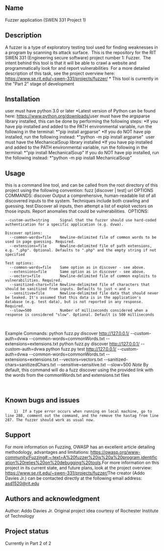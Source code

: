 ## Name
Fuzzer application (SWEN 331 Project 1)
​
## Description
A fuzzer is a type of exploratory testing tool used for finding weaknesses in a program by scanning its attack surface.
​
This is the repository for the RIT SWEN 331 (Engineering secure software) project number 1: Fuzzer.
​
The intent behind this tool is that it will be able to crawl a website and programmatically look for and report vulnerabilities
​
For a more detailed description of this task, see the project overview here: https://www.se.rit.edu/~swen-331/projects/fuzzer/
    * This tool is currently in the "Part 2" stage of development
​
## Installation
user must have python 3.0 or later
    *Latest version of Python can be found here: https://www.python.org/downloads/
​
user must have the argsparse library installed, this can be done by performing the following steps:
    *If you have pip installed and added to the PATH environmental variable, run the following in the terminal:
        *"pip install argparse"
    *If you do NOT have pip installed, run the following instead:
        *"python -m pip install argparse"
​
user must have the MechanicalSoup library installed
    *If you have pip installed and added to the PATH environmental variable, run the following in the terminal:
        *"pip install MechanicalSoup"
    If you do NOT have pip installed, run the following instead:
        *"python -m pip install MechanicalSoup"
​
## Usage
this is a command line tool, and can be called from the root directory of this project using the following convention:
fuzz [discover | test] url OPTIONS
​
  COMMANDS:
    discover  Output a comprehensive, human-readable list of all discovered inputs to the system. Techniques include both crawling and guessing.
    test      Discover all inputs, then attempt a list of exploit vectors on those inputs. Report anomalies that could be vulnerabilities.
​
  OPTIONS:

    --custom-auth=string     Signal that the fuzzer should use hard-coded authentication for a specific application (e.g. dvwa).
    
    Discover options:
      --common-words=file    Newline-delimited file of common words to be used in page guessing. Required.
      --extensions=file      Newline-delimited file of path extensions, e.g. ".php". Optional. Defaults to ".php" and the empty string if not specified
    
    Test options:
      --common-words=file    Same option as in discover - see above.
      --extensions=file      Same option as in discover - see above.
      --vectors=file         Newline-delimited file of common exploits to vulnerabilities. Required.
      --sanitized-chars=file Newline-delimited file of characters that should be sanitized from inputs. Defaults to just < and >
      --sensitive=file       Newline-delimited file data that should never be leaked. It's assumed that this data is in the application's database (e.g. test data), but is not reported in any response. Required.
      --slow=500             Number of milliseconds considered when a response is considered "slow". Optional. Default is 500 milliseconds
​

    
Example Commands:
    python fuzz.py discover http://127.0.0.1/ --custom-auth=dvwa --common-words=commonWords.txt --extensions=extensions.txt
    python fuzz.py discover http://127.0.0.1/ --custom-auth=dvwa 
    python fuzz.py test http://127.0.0.1/ --custom-auth=dvwa --common-words=commonWords.txt --extensions=extensions.txt --vectors=vectors.txt --sanitized-chars=sanitizedChars.txt --sensitive=sensitive.txt --slow=500
        *Note* By default, this command will do a fuzz discover using the provided link with the words from the commonWords.txt and extensions.txt files 

    
​
## Known bugs and issues
        1)  If a type error occurs when running on local machine, go to line 288, comment out the command, and the remove the hastag from line 287. The fuzzer should work as usual now. 
## Support
For more information on Fuzzing, OWASP has an excellent article detailing methodology, advantages and limitations:
    https://owasp.org/www-community/Fuzzing#:~:text=A%20fuzzer%20is%20a%20program,identification%20relies%20on%20debugging%20tools.
​
For more information on this project in its current state, and future plans, look at the project overview:
    https://www.se.rit.edu/~swen-331/projects/fuzzer/
​
The creator (Addo Davies Jr.) can be contacted directly at the following email address:
    asd1520@rit.edu
​
## Authors and acknowledgment
Author: Addo Davies Jr.
Original project idea courtesy of Rochester Institute of Technology
​
## Project status
Currently in Part 2 of 2
